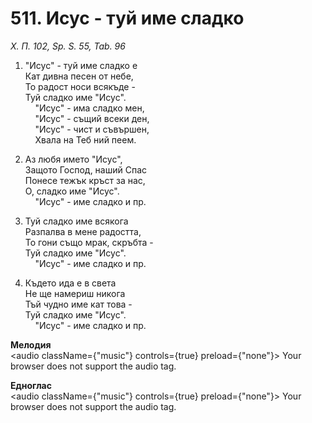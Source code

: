 # 511. Исус - туй име сладко  

*Х. П. 102, Sp. S. 55, Tab. 96*  

1. "Исус" - туй име сладко е  
Кат дивна песен от небе,  
То радост носи всякъде -  
Туй сладко име "Исус".  
    "Исус" - има сладко мен,  
    "Исус" - същий всеки ден,  
    "Исус" - чист и съвършен,  
    Хвала на Теб ний пеем.  

2. Аз любя името "Исус",  
Защото Господ, наший Спас  
Понесе тежък кръст за нас,  
О, сладко име "Исус".  
    "Исус" - име сладко и пр.  

3. Туй сладко име всякога  
Разпалва в мене радостта,  
То гони също мрак, скръбта -  
Туй сладко име "Исус".  
    "Исус" - име сладко и пр.  

4. Където ида е в света  
Не ще намериш никога  
Тъй чудно име кат това -  
Туй сладко име "Исус".  
    "Исус" - име сладко и пр.  

__Мелодия__  
<audio className={"music"} controls={true} preload={"none"}><source src="mp3/511.mp3" type="audio/mpeg"/>
Your browser does not support the audio tag.
</audio>  

__Едноглас__  
<audio className={"music"} controls={true} preload={"none"}><source src="transp/511.mp3" type="audio/mpeg"/>
Your browser does not support the audio tag.
</audio>  

